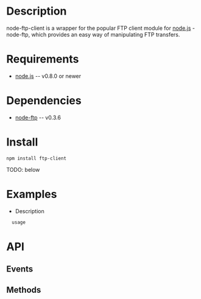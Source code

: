 Description
===========

node-ftp-client is a wrapper for the popular FTP client module for [node.js](http://nodejs.org/) - node-ftp, which
provides an easy way of manipulating FTP transfers.


Requirements
============

* [node.js](http://nodejs.org/) -- v0.8.0 or newer


Dependencies
============

* [node-ftp](https://github.com/mscdex/node-ftp) -- v0.3.6

Install
=======

    npm install ftp-client


TODO: below

Examples
========

* Description

```javascript
  usage
```


API
===

Events
------


Methods
-------
